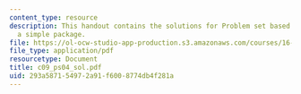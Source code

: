 ```yaml
---
content_type: resource
description: This handout contains the solutions for Problem set based on writing
  a simple package.
file: https://ol-ocw-studio-app-production.s3.amazonaws.com/courses/16-01-unified-engineering-i-ii-iii-iv-fall-2005-spring-2006/293a587154972a91f6008774db4f281a_c09_ps04_sol.pdf
file_type: application/pdf
resourcetype: Document
title: c09_ps04_sol.pdf
uid: 293a5871-5497-2a91-f600-8774db4f281a
---
```

